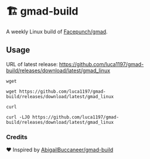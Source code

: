 # 🏗️ gmad-build
A weekly Linux build of [Facepunch/gmad](https://github.com/Facepunch/gmad).

## Usage

URL of latest release: https://github.com/luca1197/gmad-build/releases/download/latest/gmad_linux

`wget`
```
wget https://github.com/luca1197/gmad-build/releases/download/latest/gmad_linux
```

`curl`
```
curl -LJO https://github.com/luca1197/gmad-build/releases/download/latest/gmad_linux
```

### Credits
❤️ Inspired by [AbigailBuccaneer/gmad-build](https://github.com/AbigailBuccaneer/gmad-build)
